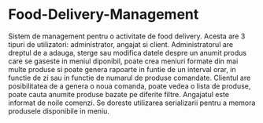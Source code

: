# Food-Delivery-Management
Sistem de management pentru o activitate de food delivery. Acesta are 3 tipuri de utilizatori: administrator, angajat si client. Administratorul are dreptul de a adauga, sterge sau modifica datele despre un anumit produs care se gaseste in meniul diponibil, poate crea meniuri formate din mai multe produse si poate genera rapoarte in funtie de un interval orar, in functie de zi sau in functie de numarul de produse comandate. Clientul are posibilitatea de a genera o noua comanda, poate vedea o lista de produse, poate cauta anumite produse bazate pe diferite filtre. Angajatul este informat de noile comenzi. Se doreste utilizarea serializarii pentru a memora produsele disponibile in meniu.

